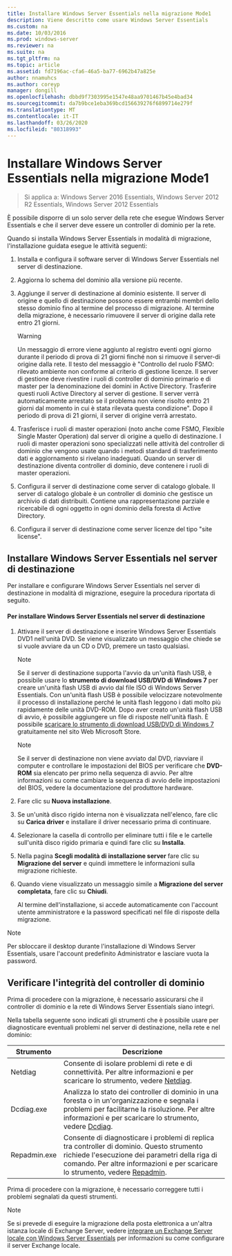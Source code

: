 ```yaml
---
title: Installare Windows Server Essentials nella migrazione Mode1
description: Viene descritto come usare Windows Server Essentials
ms.custom: na
ms.date: 10/03/2016
ms.prod: windows-server
ms.reviewer: na
ms.suite: na
ms.tgt_pltfrm: na
ms.topic: article
ms.assetid: fd7196ac-cfa6-46a5-ba77-6962b47a825e
author: nnamuhcs
ms.author: coreyp
manager: dongill
ms.openlocfilehash: dbbd9f7303995e1547e48aa9701467b45e4bad34
ms.sourcegitcommit: da7b9bce1eba369bcd156639276f6899714e279f
ms.translationtype: MT
ms.contentlocale: it-IT
ms.lasthandoff: 03/26/2020
ms.locfileid: "80318993"
---
```

# <a name="install-windows-server-essentials-in-migration-mode1"></a>Installare Windows Server Essentials nella migrazione Mode1

>Si applica a: Windows Server 2016 Essentials, Windows Server 2012 R2 Essentials, Windows Server 2012 Essentials

È possibile disporre di un solo server della rete che esegue Windows Server Essentials e che il server deve essere un controller di dominio per la rete.  
  
 Quando si installa Windows Server Essentials in modalità di migrazione, l'installazione guidata esegue le attività seguenti:  
  
1.  Installa e configura il software server di Windows Server Essentials nel server di destinazione.  
  
2.  Aggiorna lo schema del dominio alla versione più recente.  
  
3.  Aggiunge il server di destinazione al dominio esistente. Il server di origine e quello di destinazione possono essere entrambi membri dello stesso dominio fino al termine del processo di migrazione. Al termine della migrazione, è necessario rimuovere il server di origine dalla rete entro 21 giorni.  
  
    > [!WARNING]
    >  Un messaggio di errore viene aggiunto al registro eventi ogni giorno durante il periodo di prova di 21 giorni finché non si rimuove il server-di origine dalla rete. Il testo del messaggio è "Controllo del ruolo FSMO: rilevato ambiente non conforme al criterio di gestione licenze. Il server di gestione deve rivestire i ruoli di controller di dominio primario e di master per la denominazione dei domini in Active Directory. Trasferire questi ruoli Active Directory al server di gestione. Il server verrà automaticamente arrestato se il problema non viene risolto entro 21 giorni dal momento in cui è stata rilevata questa condizione". Dopo il periodo di prova di 21 giorni, il server di origine verrà arrestato.  
  
4.  Trasferisce i ruoli di master operazioni (noto anche come FSMO, Flexible Single Master Operation) dal server di origine a quello di destinazione. I ruoli di master operazioni sono specializzati nelle attività del controller di dominio che vengono usate quando i metodi standard di trasferimento dati e aggiornamento si rivelano inadeguati. Quando un server di destinazione diventa controller di dominio, deve contenere i ruoli di master operazioni.  
  
5.  Configura il server di destinazione come server di catalogo globale. Il server di catalogo globale è un controller di dominio che gestisce un archivio di dati distribuiti. Contiene una rappresentazione parziale e ricercabile di ogni oggetto in ogni dominio della foresta di Active Directory.  
  
6.  Configura il server di destinazione come server licenze del tipo "site license".  
  
##  <a name="install-windows-server-essentials-on-the-destination-server"></a><a name="BKMK_Install"></a>Installare Windows Server Essentials nel server di destinazione  
 Per installare e configurare Windows Server Essentials nel server di destinazione in modalità di migrazione, eseguire la procedura riportata di seguito.  
  
#### <a name="to-install-windows-server-essentials-on-the-destination-server"></a>Per installare Windows Server Essentials nel server di destinazione  
  
1. Attivare il server di destinazione e inserire Windows Server Essentials DVD1 nell'unità DVD. Se viene visualizzato un messaggio che chiede se si vuole avviare da un CD o DVD, premere un tasto qualsiasi.  
  
   > [!NOTE]
   >  Se il server di destinazione supporta l'avvio da un'unità flash USB, è possibile usare lo **strumento di download USB/DVD di Windows 7** per creare un'unità flash USB di avvio dal file ISO di Windows Server Essentials. Con un'unità flash USB è possibile velocizzare notevolmente il processo di installazione perché le unità flash leggono i dati molto più rapidamente delle unità DVD-ROM. Dopo aver creato un'unità flash USB di avvio, è possibile aggiungere un file di risposte nell'unità flash. È possibile [scaricare lo strumento di download USB/DVD di Windows 7](https://go.microsoft.com/fwlink/p/?LinkId=248282) gratuitamente nel sito Web Microsoft Store.  
  
   > [!NOTE]
   >  Se il server di destinazione non viene avviato dal DVD, riavviare il computer e controllare le impostazioni del BIOS per verificare che **DVD-ROM** sia elencato per primo nella sequenza di avvio. Per altre informazioni su come cambiare la sequenza di avvio delle impostazioni del BIOS, vedere la documentazione del produttore hardware.  
  
2. Fare clic su **Nuova installazione**.  
  
3. Se un'unità disco rigido interna non è visualizzata nell'elenco, fare clic su **Carica driver** e installare il driver necessario prima di continuare.  
  
4. Selezionare la casella di controllo per eliminare tutti i file e le cartelle sull'unità disco rigido primaria e quindi fare clic su **Installa**.  
  
5. Nella pagina **Scegli modalità di installazione server** fare clic su **Migrazione del server** e quindi immettere le informazioni sulla migrazione richieste.  
  
6. Quando viene visualizzato un messaggio simile a **Migrazione del server completata**, fare clic su **Chiudi**.  
  
   Al termine dell'installazione, si accede automaticamente con l'account utente amministratore e la password specificati nel file di risposte della migrazione.  
  
> [!NOTE]
>  Per sbloccare il desktop durante l'installazione di Windows Server Essentials, usare l'account predefinito Administrator e lasciare vuota la password.  
  
##  <a name="verify-the-health-of-the-domain-controller"></a><a name="BKMK_VerifyTheHealthOfDC"></a>Verificare l'integrità del controller di dominio  
 Prima di procedere con la migrazione, è necessario assicurarsi che il controller di dominio e la rete di Windows Server Essentials siano integri.  
  
 Nella tabella seguente sono indicati gli strumenti che è possibile usare per diagnosticare eventuali problemi nel server di destinazione, nella rete e nel dominio:  
  
|Strumento|Descrizione|  
|----------|-----------------|  
|Netdiag|Consente di isolare problemi di rete e di connettività. Per altre informazioni e per scaricare lo strumento, vedere [Netdiag](https://go.microsoft.com/fwlink/?LinkId=217388).|  
|Dcdiag.exe|Analizza lo stato dei controller di dominio in una foresta o in un'organizzazione e segnala i problemi per facilitarne la risoluzione. Per altre informazioni e per scaricare lo strumento, vedere [Dcdiag](https://go.microsoft.com/fwlink/?LinkId=217389).|  
|Repadmin.exe|Consente di diagnosticare i problemi di replica tra controller di dominio. Questo strumento richiede l'esecuzione dei parametri della riga di comando. Per altre informazioni e per scaricare lo strumento, vedere [Repadmin](https://go.microsoft.com/fwlink/?LinkId=217387).|  
  
 Prima di procedere con la migrazione, è necessario correggere tutti i problemi segnalati da questi strumenti.  
  
> [!NOTE]
>  Se si prevede di eseguire la migrazione della posta elettronica a un'altra istanza locale di Exchange Server, vedere [integrare un Exchange Server locale con Windows Server Essentials](../manage/Integrate-an-On-Premises-Exchange-Server-with-Windows-Server-Essentials.md) per informazioni su come configurare il server Exchange locale.

